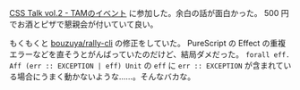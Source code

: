 [CSS Talk vol.2 - TAMのイベント](https://taminc.doorkeeper.jp/events/54947) に参加した。余白の話が面白かった。 500 円でお酒とピザで懇親会が付いていて良い。

もくもくと [bouzuya/rally-cli][] の修正をしていた。 PureScript の Effect の重複エラーなどを直そうとがんばっていたのだけど、結局ダメだった。 `forall eff. Aff (err :: EXCEPTION | eff) Unit` の `eff` に `err :: EXCEPTION` が含まれている場合にうまく動かないような……。そんなバカな。

[bouzuya/rally-cli]: https://github.com/bouzuya/rally-cli
